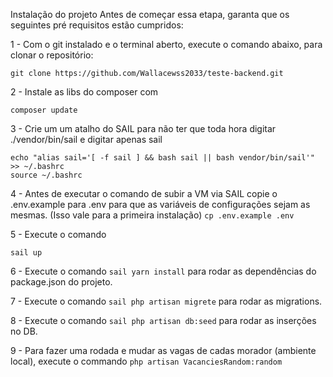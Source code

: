 Instalação do projeto
Antes de começar essa etapa, garanta que os seguintes pré requisitos estão cumpridos:


1 - Com o git instalado e o terminal aberto, execute o comando abaixo, para clonar o repositório: 
``` 
git clone https://github.com/Wallacewss2033/teste-backend.git
```

2 - Instale as libs do composer com 
``` 
composer update
```

3 - Crie um um atalho do SAIL para não ter que toda hora digitar ./vendor/bin/sail e digitar apenas sail
``` 
echo "alias sail='[ -f sail ] && bash sail || bash vendor/bin/sail'" >> ~/.bashrc
source ~/.bashrc 
```


4 - Antes de executar o comando de subir a VM via SAIL copie o .env.example para .env para que as variáveis de configurações sejam as mesmas. (Isso vale para a primeira instalação)
``` cp .env.example .env ```


5 - Execute o comando 
``` 
sail up
```


6 - Execute o comando ``` sail yarn install ``` para rodar as dependências do package.json do projeto.

7 - Execute o comando ``` sail php artisan migrete ``` para rodar as migrations.

8 - Execute o comando ``` sail php artisan db:seed ``` para rodar as inserções no DB.

9 - Para fazer uma rodada e mudar as vagas de cadas morador (ambiente local), execute o commando ``` php artisan VacanciesRandom:random ```
